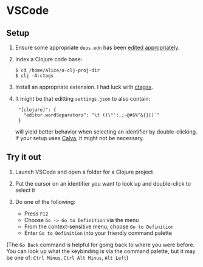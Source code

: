 # VSCode

## Setup

1. Ensure some appropriate `deps.edn` has been [edited appropriately](../README.md#general-setup-and-use).

2. Index a Clojure code base:

   ```
   $ cd /home/alice/a-clj-proj-dir
   $ clj -A:ctags
   ```

3. Install an appropriate extension.  I had luck with [ctagsx](https://github.com/jtanx/ctagsx).

4. It might be that editting `settings.json` to also contain:

   ```
    "[clojure]": {
      "editor.wordSeparators": "\t ()\"':,;~@#$%^&{}[]`"
    }
   ```

   will yield better behavior when selecting an identifier by double-clicking.  If your setup uses [Calva](https://github.com/BetterThanTomorrow/calva), it might not be necessary.

## Try it out

1. Launch VSCode and open a folder for a Clojure project

2. Put the cursor on an identifier you want to look up and double-click to select it

3. Do one of the following:

   * Press `F12`
   * Choose `Go -> Go to Definition` via the menu
   * From the context-sensitive menu, choose `Go to Definition`
   * Enter `Go to Definition` into your friendly command palette

(The `Go Back` command is helpful for going back to where you were before.  You can look up what the keybinding is via the command palette, but it may be one of: `Ctrl Minus`, `Ctrl Alt Minus`, `Alt Left`)
